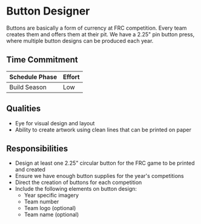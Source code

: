 # Button Designer

Buttons are basically a form of currency at FRC competition. Every team creates them and offers them at their pit.
We have a 2.25" pin button press, where multiple button designs can be produced each year.

## Time Commitment

| Schedule Phase     | Effort   |
|--------------------|----------|
| Build Season       | Low      |

## Qualities
 - Eye for visual design and layout
 - Ability to create artwork using clean lines that can be printed on paper

## Responsibilities
 - Design at least one 2.25" circular button for the FRC game to be printed and created
 - Ensure we have enough button supplies for the year's competitions
 - Direct the creation of buttons for each competition
 - Include the following elements on button design:
    - Year specific imagery
    - Team number
    - Team logo (optional)
    - Team name (optional)
